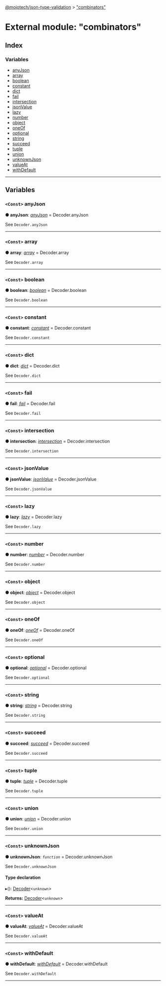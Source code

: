 [@mojotech/json-type-validation](../README.md) > ["combinators"](../modules/_combinators_.md)

# External module: "combinators"

## Index

### Variables

* [anyJson](_combinators_.md#anyjson)
* [array](_combinators_.md#array)
* [boolean](_combinators_.md#boolean)
* [constant](_combinators_.md#constant)
* [dict](_combinators_.md#dict)
* [fail](_combinators_.md#fail)
* [intersection](_combinators_.md#intersection)
* [jsonValue](_combinators_.md#jsonvalue)
* [lazy](_combinators_.md#lazy)
* [number](_combinators_.md#number)
* [object](_combinators_.md#object)
* [oneOf](_combinators_.md#oneof)
* [optional](_combinators_.md#optional)
* [string](_combinators_.md#string)
* [succeed](_combinators_.md#succeed)
* [tuple](_combinators_.md#tuple)
* [union](_combinators_.md#union)
* [unknownJson](_combinators_.md#unknownjson)
* [valueAt](_combinators_.md#valueat)
* [withDefault](_combinators_.md#withdefault)

---

## Variables

<a id="anyjson"></a>

### `<Const>` anyJson

**● anyJson**: *[anyJson]()* =  Decoder.anyJson

See `Decoder.anyJson`

___
<a id="array"></a>

### `<Const>` array

**● array**: *[array](../classes/_decoder_.decoder.md#array)* =  Decoder.array

See `Decoder.array`

___
<a id="boolean"></a>

### `<Const>` boolean

**● boolean**: *[boolean](../classes/_decoder_.decoder.md#boolean)* =  Decoder.boolean

See `Decoder.boolean`

___
<a id="constant"></a>

### `<Const>` constant

**● constant**: *[constant](../classes/_decoder_.decoder.md#constant)* =  Decoder.constant

See `Decoder.constant`

___
<a id="dict"></a>

### `<Const>` dict

**● dict**: *[dict]()* =  Decoder.dict

See `Decoder.dict`

___
<a id="fail"></a>

### `<Const>` fail

**● fail**: *[fail]()* =  Decoder.fail

See `Decoder.fail`

___
<a id="intersection"></a>

### `<Const>` intersection

**● intersection**: *[intersection](../classes/_decoder_.decoder.md#intersection)* =  Decoder.intersection

See `Decoder.intersection`

___
<a id="jsonvalue"></a>

### `<Const>` jsonValue

**● jsonValue**: *[jsonValue]()* =  Decoder.jsonValue

See `Decoder.jsonValue`

___
<a id="lazy"></a>

### `<Const>` lazy

**● lazy**: *[lazy]()* =  Decoder.lazy

See `Decoder.lazy`

___
<a id="number"></a>

### `<Const>` number

**● number**: *[number](../classes/_decoder_.decoder.md#number)* =  Decoder.number

See `Decoder.number`

___
<a id="object"></a>

### `<Const>` object

**● object**: *[object](../classes/_decoder_.decoder.md#object)* =  Decoder.object

See `Decoder.object`

___
<a id="oneof"></a>

### `<Const>` oneOf

**● oneOf**: *[oneOf]()* =  Decoder.oneOf

See `Decoder.oneOf`

___
<a id="optional"></a>

### `<Const>` optional

**● optional**: *[optional]()* =  Decoder.optional

See `Decoder.optional`

___
<a id="string"></a>

### `<Const>` string

**● string**: *[string](../classes/_decoder_.decoder.md#string)* =  Decoder.string

See `Decoder.string`

___
<a id="succeed"></a>

### `<Const>` succeed

**● succeed**: *[succeed]()* =  Decoder.succeed

See `Decoder.succeed`

___
<a id="tuple"></a>

### `<Const>` tuple

**● tuple**: *[tuple](../classes/_decoder_.decoder.md#tuple)* =  Decoder.tuple

See `Decoder.tuple`

___
<a id="union"></a>

### `<Const>` union

**● union**: *[union](../classes/_decoder_.decoder.md#union)* =  Decoder.union

See `Decoder.union`

___
<a id="unknownjson"></a>

### `<Const>` unknownJson

**● unknownJson**: *`function`* =  Decoder.unknownJson

See `Decoder.unknownJson`

#### Type declaration
▸(): [Decoder](../classes/_decoder_.decoder.md)<`unknown`>

**Returns:** [Decoder](../classes/_decoder_.decoder.md)<`unknown`>

___
<a id="valueat"></a>

### `<Const>` valueAt

**● valueAt**: *[valueAt]()* =  Decoder.valueAt

See `Decoder.valueAt`

___
<a id="withdefault"></a>

### `<Const>` withDefault

**● withDefault**: *[withDefault]()* =  Decoder.withDefault

See `Decoder.withDefault`

___

